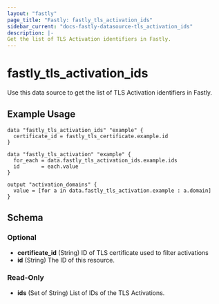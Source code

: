 ```yaml
---
layout: "fastly"
page_title: "Fastly: fastly_tls_activation_ids"
sidebar_current: "docs-fastly-datasource-tls_activation_ids"
description: |-
Get the list of TLS Activation identifiers in Fastly.
---
```


# fastly_tls_activation_ids

Use this data source to get the list of TLS Activation identifiers in Fastly.

## Example Usage

```hcl
data "fastly_tls_activation_ids" "example" {
  certificate_id = fastly_tls_certificate.example.id
}

data "fastly_tls_activation" "example" {
  for_each = data.fastly_tls_activation_ids.example.ids
  id       = each.value
}

output "activation_domains" {
  value = [for a in data.fastly_tls_activation.example : a.domain]
}
```
<!-- schema generated by tfplugindocs -->
## Schema

### Optional

- **certificate_id** (String) ID of TLS certificate used to filter activations
- **id** (String) The ID of this resource.

### Read-Only

- **ids** (Set of String) List of IDs of the TLS Activations.
